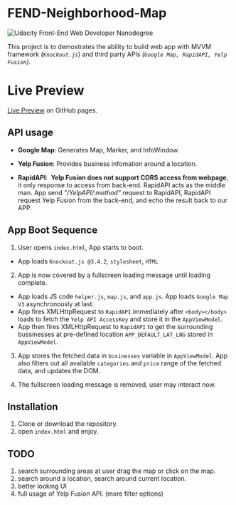 # FEND-Neighborhood-Map
![Udacity Front-End Web Developer Nanodegree](https://img.shields.io/badge/Udacity-Front--End%20Web%20Developer%20Nanodegree-blue.svg)

This project is to demostrates the ability to build web app with MVVM framework (_`Knockout.js`_) and third party APIs _(`Google Map, RapidAPI, Yelp Fusion`)_. 

# Live Preview
[Live Preview](https://ccincapital.github.io/FEND-Neighborhood-Map/) on GitHub pages.

## API usage
- **Google Map**:  Generates Map, Marker, and InfoWindow.

- **Yelp Fusion**:  Provides business infomation around a location.

- **RapidAPI**:  **Yelp Fusion does not support CORS access from webpage**, it only response to access from back-end. RapidAPI acts as the middle man. App send _"/YelpAPI/:method"_ request to RapidAPI, RapidAPI request Yelp Fusion from the back-end, and echo the result back to our APP. 

## App Boot Sequence

1. User opens `index.html`, App starts to boot.
- App loads `Knockout.js @3.4.2`, `stylesheet`, `HTML`

2. App is now covered by a fullscreen loading message until loading complete. 
- App loads JS code `helper.js`, `map.js`, and `app.js`. App loads `Google Map V3` asynchronously at last.
- App fires XMLHttpRequest to `RapidAPI` immediately after `<body></body>` loads to fetch the `Yelp API AccessKey` and store it in the `AppViewModel`.
- App then fires XMLHttpRequest to `RapidAPI` to get the surrounding bussinesses at pre-defined location `APP_DEFAULT_LAT_LNG` stored in `AppViewModel`.

3. App stores the fetched data in `businesses` variable in `AppViewModel`. App also filters out all available `categories` and `price` range of the fetched data, and updates the DOM.

4. The fullscreen loading message is removed, user may interact now.

## Installation
1. Clone or download the repository.
2. open `index.html` and enjoy.

## TODO
1. search surrounding areas at user drag the map or click on the map.
2. search around a location, search around current location.
3. better looking UI
4. full usage of Yelp Fusion API. (more filter options)
